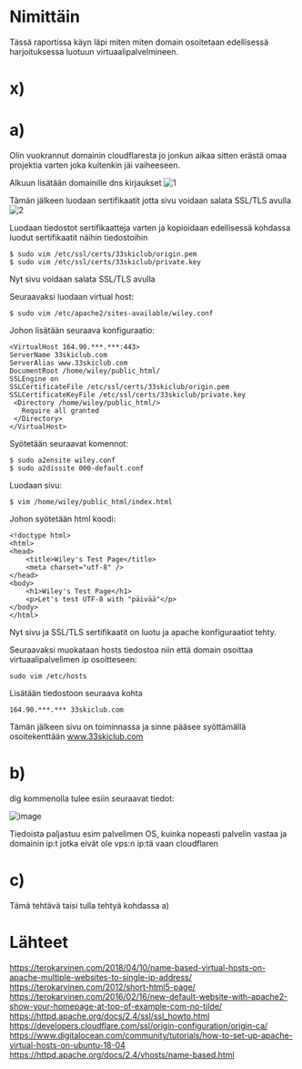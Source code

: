 # Nimittäin

Tässä raportissa käyn läpi miten miten domain osoitetaan edellisessä harjoituksessa luotuun virtuaalipalvelmineen.

# x)

# a)

Olin vuokrannut domainin cloudflaresta jo jonkun aikaa sitten erästä omaa projektia varten joka kuitenkin jäi vaiheeseen. 

Alkuun lisätään domainille dns kirjaukset
![1](https://github.com/jokuj/linux-palvelimet/assets/66909210/c1349784-e56e-4ff7-9ed1-edea9e226828)

Tämän jälkeen luodaan sertifikaatit jotta sivu voidaan salata SSL/TLS avulla
![2](https://github.com/jokuj/linux-palvelimet/assets/66909210/45066503-6c78-49a8-8c3d-60bb59eadd2d)

Luodaan tiedostot sertifikaatteja varten ja kopioidaan edellisessä kohdassa luodut sertifikaatit näihin tiedostoihin

```
$ sudo vim /etc/ssl/certs/33skiclub/origin.pem
$ sudo vim /etc/ssl/certs/33skiclub/private.key
```

Nyt sivu voidaan salata SSL/TLS avulla

Seuraavaksi luodaan virtual host:

```
$ sudo vim /etc/apache2/sites-available/wiley.conf
```

Johon lisätään seuraava konfiguraatio:
```
<VirtualHost 164.90.***.***:443>
ServerName 33skiclub.com
ServerAlias www.33skiclub.com
DocumentRoot /home/wiley/public_html/
SSLEngine on
SSLCertificateFile /etc/ssl/certs/33skiclub/origin.pem
SSLCertificateKeyFile /etc/ssl/certs/33skiclub/private.key
 <Directory /home/wiley/public_html/>
   Require all granted
 </Directory>
</VirtualHost>
```

Syötetään seuraavat komennot:
```
$ sudo a2ensite wiley.conf
$ sudo a2dissite 000-default.conf
```

Luodaan sivu:

```
$ vim /home/wiley/public_html/index.html
```
Johon syötetään html koodi:
```
<!doctype html>
<html>
<head>
	<title>Wiley's Test Page</title>
	<meta charset="utf-8" />
</head>
<body>
	<h1>Wiley's Test Page</h1>
	<p>Let's test UTF-8 with "päivää"</p>
</body>
</html>
```
Nyt sivu ja SSL/TLS sertifikaatit on luotu ja apache konfiguraatiot tehty.

Seuraavaksi muokataan hosts tiedostoa niin että domain osoittaa virtuaalipalvelimen ip osoitteseen:

```
sudo vim /etc/hosts
```
Lisätään tiedostoon seuraava kohta 
```
164.90.***.*** 33skiclub.com
```

Tämän jälkeen sivu on toiminnassa ja sinne pääsee syöttämällä osoitekenttään www.33skiclub.com

# b)
dig kommenolla tulee esiin seuraavat tiedot:

![image](https://github.com/jokuj/linux-palvelimet/assets/66909210/c8c444f8-ff84-4967-acc0-e6cf3b47cb22)

Tiedoista paljastuu esim palvelimen OS, kuinka nopeasti palvelin vastaa ja domainin ip:t jotka eivät ole vps:n ip:tä vaan cloudflaren

# c) 

Tämä tehtävä taisi tulla tehtyä kohdassa a)


# Lähteet
https://terokarvinen.com/2018/04/10/name-based-virtual-hosts-on-apache-multiple-websites-to-single-ip-address/
https://terokarvinen.com/2012/short-html5-page/
https://terokarvinen.com/2016/02/16/new-default-website-with-apache2-show-your-homepage-at-top-of-example-com-no-tilde/
https://httpd.apache.org/docs/2.4/ssl/ssl_howto.html
https://developers.cloudflare.com/ssl/origin-configuration/origin-ca/
https://www.digitalocean.com/community/tutorials/how-to-set-up-apache-virtual-hosts-on-ubuntu-18-04
https://httpd.apache.org/docs/2.4/vhosts/name-based.html
